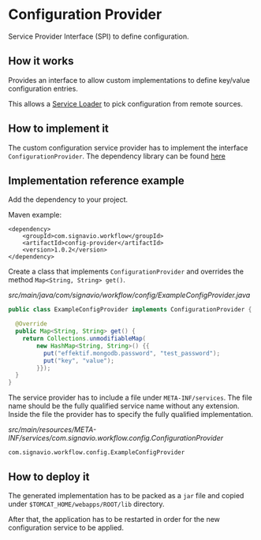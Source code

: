 # Configuration Provider

Service Provider Interface (SPI) to define configuration.

## How it works

Provides an interface to allow custom implementations to define key/value configuration entries.

This allows a [Service Loader](https://docs.oracle.com/javase/7/docs/api/java/util/ServiceLoader.html) to pick configuration from remote sources. 

## How to implement it

The custom configuration service provider has to implement the interface `ConfigurationProvider`.
The dependency library can be found [here](https://search.maven.org/artifact/com.signavio.workflow/config-provider)

## Implementation reference example

Add the dependency to your project.

Maven example:
```
<dependency>
    <groupId>com.signavio.workflow</groupId>
    <artifactId>config-provider</artifactId>
    <version>1.0.2</version>
</dependency>
```

Create a class that implements `ConfigurationProvider` and overrides the method `Map<String, String> get()`.

_src/main/java/com/signavio/workflow/config/ExampleConfigProvider.java_
```java
public class ExampleConfigProvider implements ConfigurationProvider {

  @Override
  public Map<String, String> get() {
    return Collections.unmodifiableMap(
        new HashMap<String, String>() {{
          put("effektif.mongodb.password", "test_password");
          put("key", "value");
        }});
  }
}
```

The service provider has to include a file under `META-INF/services`.
The file name should be the fully qualified service name without any extension.
Inside the file the provider has to specify the fully qualified implementation.

_src/main/resources/META-INF/services/com.signavio.workflow.config.ConfigurationProvider_
```
com.signavio.workflow.config.ExampleConfigProvider
```

## How to deploy it

The generated implementation has to be packed as a `jar` file and copied under `$TOMCAT_HOME/webapps/ROOT/lib` directory.

After that, the application has to be restarted in order for the new configuration service to be applied.
